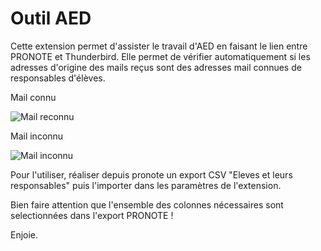 # Outil AED

Cette extension permet d'assister le travail d'AED en faisant le lien entre PRONOTE et Thunderbird. Elle permet de vérifier automatiquement si les adresses d'origine des mails reçus sont des adresses mail connues de responsables d'élèves.

Mail connu

![Mail reconnu](https://github.com/dremixam/pronote-thunderbird-extension/assets/1046677/990b1961-ad05-48ef-b3d4-7c24efac3add)

Mail inconnu

![Mail inconnu](https://github.com/dremixam/pronote-thunderbird-extension/assets/1046677/f0976369-512e-4063-8a78-754f94589a65)

Pour l'utiliser, réaliser depuis pronote un export CSV "Eleves et leurs responsables" puis l'importer dans les paramètres de l'extension.

Bien faire attention que l'ensemble des colonnes nécessaires sont selectionnées dans l'export PRONOTE !

Enjoie.
